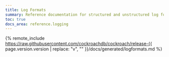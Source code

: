 ```yaml
---
title: Log Formats
summary: Reference documentation for structured and unstructured log formats.
toc: true
docs_area: reference.logging
---
```


{% remote_include https://raw.githubusercontent.com/cockroachdb/cockroach/release-{{ page.version.version | replace: "v", "" }}/docs/generated/logformats.md %}
